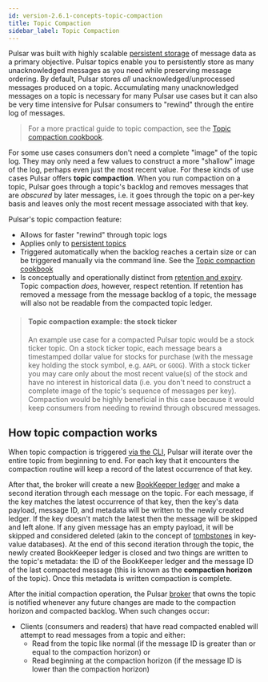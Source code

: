 ```yaml
---
id: version-2.6.1-concepts-topic-compaction
title: Topic Compaction
sidebar_label: Topic Compaction
---
```


Pulsar was built with highly scalable [persistent storage](concepts-architecture-overview.md#persistent-storage) of message data as a primary objective. Pulsar topics enable you to persistently store as many unacknowledged messages as you need while preserving message ordering. By default, Pulsar stores *all* unacknowledged/unprocessed messages produced on a topic. Accumulating many unacknowledged messages on a topic is necessary for many Pulsar use cases but it can also be very time intensive for Pulsar consumers to "rewind" through the entire log of messages.

> For a more practical guide to topic compaction, see the [Topic compaction cookbook](cookbooks-compaction.md).

For some use cases consumers don't need a complete "image" of the topic log. They may only need a few values to construct a more "shallow" image of the log, perhaps even just the most recent value. For these kinds of use cases Pulsar offers **topic compaction**. When you run compaction on a topic, Pulsar goes through a topic's backlog and removes messages that are *obscured* by later messages, i.e. it goes through the topic on a per-key basis and leaves only the most recent message associated with that key.

Pulsar's topic compaction feature:

* Allows for faster "rewind" through topic logs
* Applies only to [persistent topics](concepts-architecture-overview.md#persistent-storage)
* Triggered automatically when the backlog reaches a certain size or can be triggered manually via the command line. See the [Topic compaction cookbook](cookbooks-compaction.md)
* Is conceptually and operationally distinct from [retention and expiry](concepts-messaging.md#message-retention-and-expiry). Topic compaction *does*, however, respect retention. If retention has removed a message from the message backlog of a topic, the message will also not be readable from the compacted topic ledger.

> #### Topic compaction example: the stock ticker
> An example use case for a compacted Pulsar topic would be a stock ticker topic. On a stock ticker topic, each message bears a timestamped dollar value for stocks for purchase (with the message key holding the stock symbol, e.g. `AAPL` or `GOOG`). With a stock ticker you may care only about the most recent value(s) of the stock and have no interest in historical data (i.e. you don't need to construct a complete image of the topic's sequence of messages per key). Compaction would be highly beneficial in this case because it would keep consumers from needing to rewind through obscured messages.


## How topic compaction works

When topic compaction is triggered [via the CLI](cookbooks-compaction.md), Pulsar will iterate over the entire topic from beginning to end. For each key that it encounters the compaction routine will keep a record of the latest occurrence of that key.

After that, the broker will create a new [BookKeeper ledger](concepts-architecture-overview.md#ledgers) and make a second iteration through each message on the topic. For each message, if the key matches the latest occurrence of that key, then the key's data payload, message ID, and metadata will be written to the newly created ledger. If the key doesn't match the latest then the message will be skipped and left alone. If any given message has an empty payload, it will be skipped and considered deleted (akin to the concept of [tombstones](https://en.wikipedia.org/wiki/Tombstone_(data_store)) in key-value databases). At the end of this second iteration through the topic, the newly created BookKeeper ledger is closed and two things are written to the topic's metadata: the ID of the BookKeeper ledger and the message ID of the last compacted message (this is known as the **compaction horizon** of the topic). Once this metadata is written compaction is complete.

After the initial compaction operation, the Pulsar [broker](reference-terminology.md#broker) that owns the topic is notified whenever any future changes are made to the compaction horizon and compacted backlog. When such changes occur:

* Clients (consumers and readers) that have read compacted enabled will attempt to read messages from a topic and either:
  * Read from the topic like normal (if the message ID is greater than or equal to the compaction horizon) or
  * Read beginning at the compaction horizon (if the message ID is lower than the compaction horizon)


